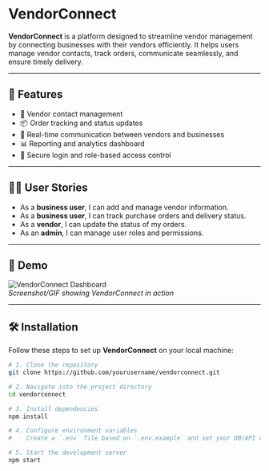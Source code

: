 # VendorConnect

**VendorConnect** is a platform designed to streamline vendor management by connecting businesses with their vendors efficiently. It helps users manage vendor contacts, track orders, communicate seamlessly, and ensure timely delivery.

---

## 🚀 Features

- 📇 Vendor contact management  
- 📦 Order tracking and status updates  
- 💬 Real-time communication between vendors and businesses  
- 📊 Reporting and analytics dashboard  
- 🔐 Secure login and role-based access control  

---

## 🧑‍💼 User Stories

- As a **business user**, I can add and manage vendor information.
- As a **business user**, I can track purchase orders and delivery status.
- As a **vendor**, I can update the status of my orders.
- As an **admin**, I can manage user roles and permissions.

---

## 📸 Demo

![VendorConnect Dashboard](https://link-to-screenshot-or-gif)  
*Screenshot/GIF showing VendorConnect in action*

---

## 🛠️ Installation

Follow these steps to set up **VendorConnect** on your local machine:

```bash
# 1. Clone the repository
git clone https://github.com/yourusername/vendorconnect.git

# 2. Navigate into the project directory
cd vendorconnect

# 3. Install dependencies
npm install

# 4. Configure environment variables
#    Create a `.env` file based on `.env.example` and set your DB/API credentials

# 5. Start the development server
npm start
